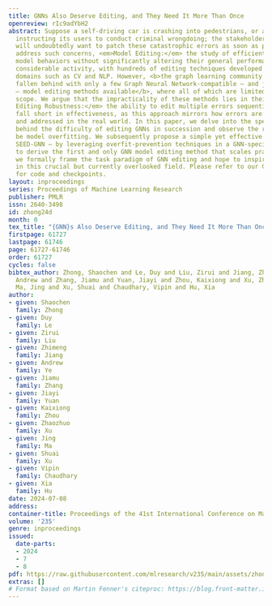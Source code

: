 ```yaml
---
title: GNNs Also Deserve Editing, and They Need It More Than Once
openreview: rIc9adYbH2
abstract: Suppose a self-driving car is crashing into pedestrians, or a chatbot is
  instructing its users to conduct criminal wrongdoing; the stakeholders of such products
  will undoubtedly want to patch these catastrophic errors as soon as possible. To
  address such concerns, <em>Model Editing:</em> the study of efficiently patching
  model behaviors without significantly altering their general performance, has seen
  considerable activity, with hundreds of editing techniques developed in various
  domains such as CV and NLP. However, <b>the graph learning community has objectively
  fallen behind with only a few Graph Neural Network-compatible — and just one GNN-specific
  — model editing methods available</b>, where all of which are limited in their practical
  scope. We argue that the impracticality of these methods lies in their lack of <em>Sequential
  Editing Robustness:</em> the ability to edit multiple errors sequentially, and therefore
  fall short in effectiveness, as this approach mirrors how errors are discovered
  and addressed in the real world. In this paper, we delve into the specific reasons
  behind the difficulty of editing GNNs in succession and observe the root cause to
  be model overfitting. We subsequently propose a simple yet effective solution —
  SEED-GNN — by leveraging overfit-prevention techniques in a GNN-specific context
  to derive the first and only GNN model editing method that scales practically. Additionally,
  we formally frame the task paradigm of GNN editing and hope to inspire future research
  in this crucial but currently overlooked field. Please refer to our GitHub repository
  for code and checkpoints.
layout: inproceedings
series: Proceedings of Machine Learning Research
publisher: PMLR
issn: 2640-3498
id: zhong24d
month: 0
tex_title: "{GNN}s Also Deserve Editing, and They Need It More Than Once"
firstpage: 61727
lastpage: 61746
page: 61727-61746
order: 61727
cycles: false
bibtex_author: Zhong, Shaochen and Le, Duy and Liu, Zirui and Jiang, Zhimeng and Ye,
  Andrew and Zhang, Jiamu and Yuan, Jiayi and Zhou, Kaixiong and Xu, Zhaozhuo and
  Ma, Jing and Xu, Shuai and Chaudhary, Vipin and Hu, Xia
author:
- given: Shaochen
  family: Zhong
- given: Duy
  family: Le
- given: Zirui
  family: Liu
- given: Zhimeng
  family: Jiang
- given: Andrew
  family: Ye
- given: Jiamu
  family: Zhang
- given: Jiayi
  family: Yuan
- given: Kaixiong
  family: Zhou
- given: Zhaozhuo
  family: Xu
- given: Jing
  family: Ma
- given: Shuai
  family: Xu
- given: Vipin
  family: Chaudhary
- given: Xia
  family: Hu
date: 2024-07-08
address:
container-title: Proceedings of the 41st International Conference on Machine Learning
volume: '235'
genre: inproceedings
issued:
  date-parts:
  - 2024
  - 7
  - 8
pdf: https://raw.githubusercontent.com/mlresearch/v235/main/assets/zhong24d/zhong24d.pdf
extras: []
# Format based on Martin Fenner's citeproc: https://blog.front-matter.io/posts/citeproc-yaml-for-bibliographies/
---
```

